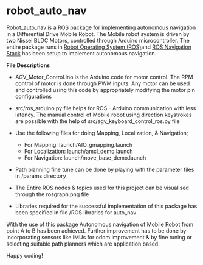 # robot_auto_nav
Robot_auto_nav is a ROS package for implementing autonomous navigation in a Differential Drive Mobile Robot. The Mobile robot system is driven by two Nissei BLDC Motors, controlled through Arduino microcontroller. The entire package runs in [Robot Operating System (ROS)](https://www.ros.org/)and [ROS Navigation Stack](http://wiki.ros.org/navigation/Tutorials/RobotSetup) has been setup to implement autonomous navigation.

**File Descriptions**

- AGV_Motor_Control.ino is the Arduino code for motor control. The RPM control of motor is done through PWM inputs. Any motor can be used and controlled using this code by appropriately modifying the motor pin configurations

- src/ros_arduino.py file helps for ROS - Arduino communication with less latency.
The manual control of Mobile robot using direction keystrokes are possible with the help of src/agv_keyboard_control_ros.py file

- Use the following files for doing Mapping, Localization, & Navigation;
  - For Mapping: launch/AIO_gmapping.launch
  - For Localization: launch/amcl_demo.launch
  - For Navigation: launch/move_base_demo.launch

- Path planning fine tune can be done by playing with the parameter files in /params directory 

- The Entire ROS nodes & topics used for this project can be visualised through the rosgraph.png file

- Libraries required for the successful implementation of this package has been specified in file /ROS libraries for auto_nav

With the use of this package Autonomous navigation of Mobile Robot from point A to B has been achieved. Further improvement has to be done by incorporating sensors like IMUs for odom improvement & by fine tuning or selecting suitable path planners which are application based.

Happy coding!


